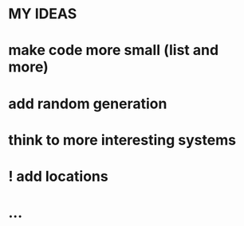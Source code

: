 # MY IDEAS
# make code more small (list and more)
# add random generation
# think to more interesting systems
# ! add locations
# ...